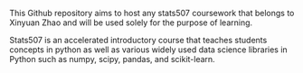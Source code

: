 This Github repository aims to host any stats507 coursework that belongs to Xinyuan Zhao and will be used solely for the purpose of learning.

Stats507 is an accelerated introductory course that teaches students concepts in python as well as various widely used data science libraries in Python 
such as numpy, scipy, pandas, and scikit-learn.

